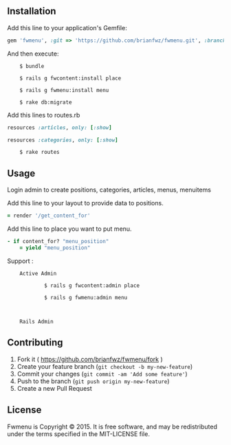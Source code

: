 ## Installation

Add this line to your application's Gemfile:

```ruby
gem 'fwmenu', :git => 'https://github.com/brianfwz/fwmenu.git', :branch => "v2"
```

And then execute:

		$ bundle

		$ rails g fwcontent:install place

		$ rails g fwmenu:install menu

		$ rake db:migrate

Add this lines to routes.rb 

```ruby
resources :articles, only: [:show]
```
```ruby
resources :categories, only: [:show]
```

		$ rake routes

## Usage

Login admin to create positions, categories, articles, menus, menuitems 

Add this line to your layout to provide data to positions. 

```ruby
= render '/get_content_for'
```
Add this line to place you want to put menu.

```ruby
- if content_for? "menu_position"
	= yield "menu_position"
```

Support :

		Active Admin

				$ rails g fwcontent:admin place

				$ rails g fwmenu:admin menu



		Rails Admin

## Contributing

1. Fork it ( https://github.com/brianfwz/fwmenu/fork   )
2. Create your feature branch (`git checkout -b my-new-feature`)
3. Commit your changes (`git commit -am 'Add some feature'`)
4. Push to the branch (`git push origin my-new-feature`)
5. Create a new Pull Request

## License
Fwmenu is Copyright © 2015. It is free software, and may be redistributed under the terms specified in the MIT-LICENSE file.